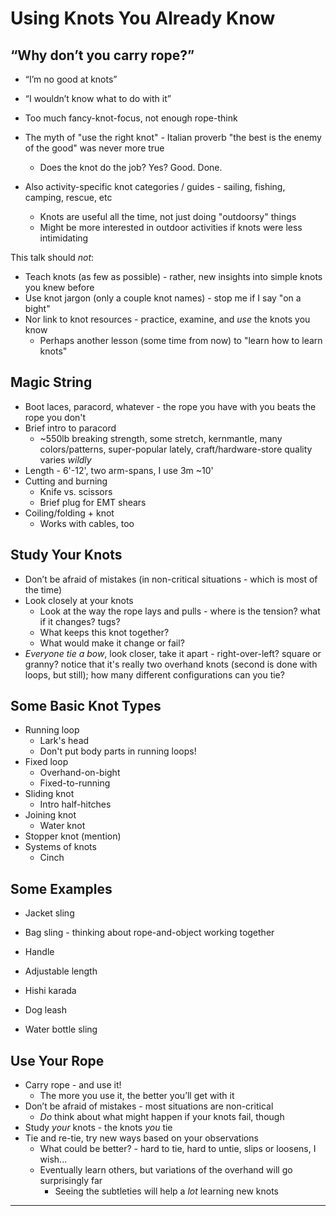 Using Knots You Already Know
============================

“Why don’t you carry rope?”
---------------------------
- “I’m no good at knots”
- “I wouldn’t know what to do with it”
- Too much fancy-knot-focus, not enough rope-think
- The myth of "use the right knot" - Italian proverb "the best is the enemy of the good" was never more true
    - Does the knot do the job?  Yes?  Good.  Done.

- Also activity-specific knot categories / guides - sailing, fishing, camping, rescue, etc
    - Knots are useful all the time, not just doing "outdoorsy" things
    - Might be more interested in outdoor activities if knots were less intimidating

This talk should _not_:
- Teach knots (as few as possible) - rather, new insights into simple knots you knew before
- Use knot jargon (only a couple knot names) - stop me if I say "on a bight"
- Nor link to knot resources - practice, examine, and _use_ the knots you know
    - Perhaps another lesson (some time from now) to "learn how to learn knots"


Magic String
------------
- Boot laces, paracord, whatever - the rope you have with you beats the rope you don't
- Brief intro to paracord
    - ~550lb breaking strength, some stretch, kernmantle, many colors/patterns, super-popular lately, craft/hardware-store quality varies _wildly_
- Length - 6'-12', two arm-spans, I use 3m ~10'
- Cutting and burning
    - Knife vs. scissors
    - Brief plug for EMT shears
- Coiling/folding + knot
    - Works with cables, too


Study Your Knots
----------------
- Don’t be afraid of mistakes (in non-critical situations - which is most of the time)
- Look closely at your knots
    - Look at the way the rope lays and pulls - where is the tension?  what if it changes?  tugs?
    - What keeps this knot together?  
    - What would make it change or fail?
- *Everyone tie a bow*, look closer, take it apart - right-over-left?  square or granny? notice that it's really two overhand knots (second is done with loops, but still); how many different configurations can you tie?


Some Basic Knot Types
---------------------
- Running loop
    - Lark's head
    - Don't put body parts in running loops!
- Fixed loop
    - Overhand-on-bight
    - Fixed-to-running
- Sliding knot
    - Intro half-hitches
- Joining knot
    - Water knot
- Stopper knot (mention)
- Systems of knots
    - Cinch


Some Examples
-------------
- Jacket sling
- Bag sling - thinking about rope-and-object working together
- Handle
- Adjustable length
- Hishi karada

- Dog leash
- Water bottle sling


Use Your Rope
-------------
- Carry rope - and use it!
    - The more you use it, the better you’ll get with it
- Don’t be afraid of mistakes - most situations are non-critical
    - _Do_ think about what might happen if your knots fail, though
- Study _your_ knots - the knots _you_ tie
- Tie and re-tie, try new ways based on your observations
    - What could be better? - hard to tie, hard to untie, slips or loosens, I wish...
    - Eventually learn others, but variations of the overhand will go surprisingly far
        - Seeing the subtleties will help a _lot_ learning new knots

---
